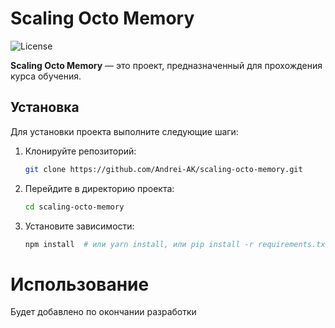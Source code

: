 # Scaling Octo Memory

![License](https://img.shields.io/badge/license-MIT-blue.svg)

**Scaling Octo Memory** — это проект, предназначенный для прохождения курса обучения. 

## Установка

Для установки проекта выполните следующие шаги:

1. Клонируйте репозиторий:
   ```bash
   git clone https://github.com/Andrei-AK/scaling-octo-memory.git

2. Перейдите в директорию проекта:
   ```bash
   cd scaling-octo-memory

3. Установите зависимости:
   ```bash
   npm install  # или yarn install, или pip install -r requirements.txt, в зависимости от проекта

# Использование

Будет добавлено по окончании разработки

